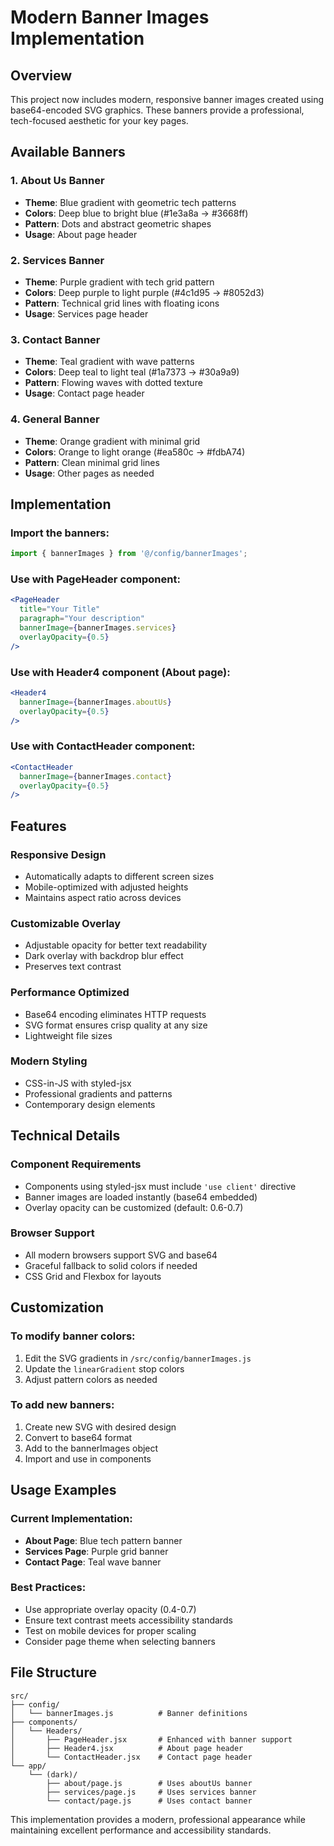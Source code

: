 # Modern Banner Images Implementation

## Overview
This project now includes modern, responsive banner images created using base64-encoded SVG graphics. These banners provide a professional, tech-focused aesthetic for your key pages.

## Available Banners

### 1. About Us Banner
- **Theme**: Blue gradient with geometric tech patterns
- **Colors**: Deep blue to bright blue (#1e3a8a → #3668ff)
- **Pattern**: Dots and abstract geometric shapes
- **Usage**: About page header

### 2. Services Banner  
- **Theme**: Purple gradient with tech grid pattern
- **Colors**: Deep purple to light purple (#4c1d95 → #8052d3)
- **Pattern**: Technical grid lines with floating icons
- **Usage**: Services page header

### 3. Contact Banner
- **Theme**: Teal gradient with wave patterns
- **Colors**: Deep teal to light teal (#1a7373 → #30a9a9)
- **Pattern**: Flowing waves with dotted texture
- **Usage**: Contact page header

### 4. General Banner
- **Theme**: Orange gradient with minimal grid
- **Colors**: Orange to light orange (#ea580c → #fdbA74)
- **Pattern**: Clean minimal grid lines
- **Usage**: Other pages as needed

## Implementation

### Import the banners:
```javascript
import { bannerImages } from '@/config/bannerImages';
```

### Use with PageHeader component:
```jsx
<PageHeader 
  title="Your Title" 
  paragraph="Your description" 
  bannerImage={bannerImages.services}
  overlayOpacity={0.5}
/>
```

### Use with Header4 component (About page):
```jsx
<Header4 
  bannerImage={bannerImages.aboutUs} 
  overlayOpacity={0.5}
/>
```

### Use with ContactHeader component:
```jsx
<ContactHeader 
  bannerImage={bannerImages.contact} 
  overlayOpacity={0.5}
/>
```

## Features

### Responsive Design
- Automatically adapts to different screen sizes
- Mobile-optimized with adjusted heights
- Maintains aspect ratio across devices

### Customizable Overlay
- Adjustable opacity for better text readability
- Dark overlay with backdrop blur effect
- Preserves text contrast

### Performance Optimized
- Base64 encoding eliminates HTTP requests
- SVG format ensures crisp quality at any size
- Lightweight file sizes

### Modern Styling
- CSS-in-JS with styled-jsx
- Professional gradients and patterns
- Contemporary design elements

## Technical Details

### Component Requirements
- Components using styled-jsx must include `'use client'` directive
- Banner images are loaded instantly (base64 embedded)
- Overlay opacity can be customized (default: 0.6-0.7)

### Browser Support
- All modern browsers support SVG and base64
- Graceful fallback to solid colors if needed
- CSS Grid and Flexbox for layouts

## Customization

### To modify banner colors:
1. Edit the SVG gradients in `/src/config/bannerImages.js`
2. Update the `linearGradient` stop colors
3. Adjust pattern colors as needed

### To add new banners:
1. Create new SVG with desired design
2. Convert to base64 format
3. Add to the bannerImages object
4. Import and use in components

## Usage Examples

### Current Implementation:
- **About Page**: Blue tech pattern banner
- **Services Page**: Purple grid banner  
- **Contact Page**: Teal wave banner

### Best Practices:
- Use appropriate overlay opacity (0.4-0.7)
- Ensure text contrast meets accessibility standards
- Test on mobile devices for proper scaling
- Consider page theme when selecting banners

## File Structure
```
src/
├── config/
│   └── bannerImages.js          # Banner definitions
├── components/
│   └── Headers/
│       ├── PageHeader.jsx       # Enhanced with banner support
│       ├── Header4.jsx          # About page header
│       └── ContactHeader.jsx    # Contact page header
└── app/
    └── (dark)/
        ├── about/page.js        # Uses aboutUs banner
        ├── services/page.js     # Uses services banner
        └── contact/page.js      # Uses contact banner
```

This implementation provides a modern, professional appearance while maintaining excellent performance and accessibility standards.